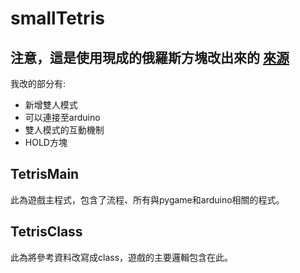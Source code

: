 # smallTetris
## 注意，這是使用現成的俄羅斯方塊改出來的 [來源](https://vocus.cc/article/627f79b3fd8978000128e797)  
我改的部分有:  
+ 新增雙人模式
+ 可以連接至arduino
+ 雙人模式的互動機制
+ HOLD方塊
## TetrisMain
此為遊戲主程式，包含了流程、所有與pygame和arduino相關的程式。
## TetrisClass
此為將參考資料改寫成class，遊戲的主要邏輯包含在此。
